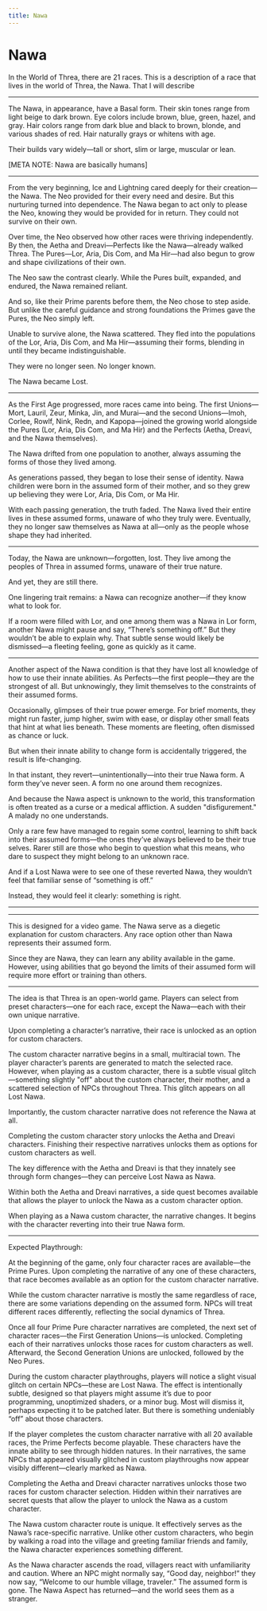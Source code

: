 ```yaml
---
title: Nawa
---
```


# Nawa

In the World of Threa, there are 21 races. This is a description of a race that lives in the world of Threa, the Nawa. That I will describe

---

The Nawa, in appearance, have a Basal form. Their skin tones range from light beige to dark brown. Eye colors include brown, blue, green, hazel, and gray. Hair colors range from dark blue and black to brown, blonde, and various shades of red. Hair naturally grays or whitens with age.

Their builds vary widely—tall or short, slim or large, muscular or lean.

[META NOTE: Nawa are basically humans]

---

From the very beginning, Ice and Lightning cared deeply for their creation—the Nawa. The Neo provided for their every need and desire. But this nurturing turned into dependence. The Nawa began to act only to please the Neo, knowing they would be provided for in return. They could not survive on their own.

Over time, the Neo observed how other races were thriving independently. By then, the Aetha and Dreavi—Perfects like the Nawa—already walked Threa. The Pures—Lor, Aria, Dis Com, and Ma Hir—had also begun to grow and shape civilizations of their own.

The Neo saw the contrast clearly. While the Pures built, expanded, and endured, the Nawa remained reliant.

And so, like their Prime parents before them, the Neo chose to step aside. But unlike the careful guidance and strong foundations the Primes gave the Pures, the Neo simply left.

Unable to survive alone, the Nawa scattered. They fled into the populations of the Lor, Aria, Dis Com, and Ma Hir—assuming their forms, blending in until they became indistinguishable.

They were no longer seen. No longer known.

The Nawa became Lost.

---

As the First Age progressed, more races came into being. The first Unions—Mort, Lauril, Zeur, Minka, Jin, and Murai—and the second Unions—Imoh, Corlee, Rowlf, Nink, Redn, and Kapopa—joined the growing world alongside the Pures (Lor, Aria, Dis Com, and Ma Hir) and the Perfects (Aetha, Dreavi, and the Nawa themselves).

The Nawa drifted from one population to another, always assuming the forms of those they lived among.

As generations passed, they began to lose their sense of identity. Nawa children were born in the assumed form of their mother, and so they grew up believing they were Lor, Aria, Dis Com, or Ma Hir.

With each passing generation, the truth faded. The Nawa lived their entire lives in these assumed forms, unaware of who they truly were. Eventually, they no longer saw themselves as Nawa at all—only as the people whose shape they had inherited.

---

Today, the Nawa are unknown—forgotten, lost. They live among the peoples of Threa in assumed forms, unaware of their true nature.

And yet, they are still there.

One lingering trait remains: a Nawa can recognize another—if they know what to look for.

If a room were filled with Lor, and one among them was a Nawa in Lor form, another Nawa might pause and say, “There’s something off.” But they wouldn’t be able to explain why. That subtle sense would likely be dismissed—a fleeting feeling, gone as quickly as it came.

---

Another aspect of the Nawa condition is that they have lost all knowledge of how to use their innate abilities. As Perfects—the first people—they are the strongest of all. But unknowingly, they limit themselves to the constraints of their assumed forms.

Occasionally, glimpses of their true power emerge. For brief moments, they might run faster, jump higher, swim with ease, or display other small feats that hint at what lies beneath. These moments are fleeting, often dismissed as chance or luck.

But when their innate ability to change form is accidentally triggered, the result is life-changing.

In that instant, they revert—unintentionally—into their true Nawa form. A form they’ve never seen. A form no one around them recognizes.

And because the Nawa aspect is unknown to the world, this transformation is often treated as a curse or a medical affliction. A sudden "disfigurement." A malady no one understands.

Only a rare few have managed to regain some control, learning to shift back into their assumed forms—the ones they’ve always believed to be their true selves. Rarer still are those who begin to question what this means, who dare to suspect they might belong to an unknown race.

And if a Lost Nawa were to see one of these reverted Nawa, they wouldn’t feel that familiar sense of “something is off.”

Instead, they would feel it clearly: something is right.

---

---

This is designed for a video game. The Nawa serve as a diegetic explanation for custom characters. Any race option other than Nawa represents their assumed form.

Since they are Nawa, they can learn any ability available in the game. However, using abilities that go beyond the limits of their assumed form will require more effort or training than others.

---

The idea is that Threa is an open-world game. Players can select from preset characters—one for each race, except the Nawa—each with their own unique narrative.

Upon completing a character’s narrative, their race is unlocked as an option for custom characters.

The custom character narrative begins in a small, multiracial town. The player character’s parents are generated to match the selected race. However, when playing as a custom character, there is a subtle visual glitch—something slightly "off" about the custom character, their mother, and a scattered selection of NPCs throughout Threa. This glitch appears on all Lost Nawa.

Importantly, the custom character narrative does not reference the Nawa at all.

Completing the custom character story unlocks the Aetha and Dreavi characters. Finishing their respective narratives unlocks them as options for custom characters as well.

The key difference with the Aetha and Dreavi is that they innately see through form changes—they can perceive Lost Nawa as Nawa.

Within both the Aetha and Dreavi narratives, a side quest becomes available that allows the player to unlock the Nawa as a custom character option.

When playing as a Nawa custom character, the narrative changes. It begins with the character reverting into their true Nawa form.

---

Expected Playthrough:

At the beginning of the game, only four character races are available—the Prime Pures. Upon completing the narrative of any one of these characters, that race becomes available as an option for the custom character narrative.

While the custom character narrative is mostly the same regardless of race, there are some variations depending on the assumed form. NPCs will treat different races differently, reflecting the social dynamics of Threa.

Once all four Prime Pure character narratives are completed, the next set of character races—the First Generation Unions—is unlocked. Completing each of their narratives unlocks those races for custom characters as well. Afterward, the Second Generation Unions are unlocked, followed by the Neo Pures.

During the custom character playthroughs, players will notice a slight visual glitch on certain NPCs—these are Lost Nawa. The effect is intentionally subtle, designed so that players might assume it’s due to poor programming, unoptimized shaders, or a minor bug. Most will dismiss it, perhaps expecting it to be patched later. But there is something undeniably “off” about those characters.

If the player completes the custom character narrative with all 20 available races, the Prime Perfects become playable. These characters have the innate ability to see through hidden natures. In their narratives, the same NPCs that appeared visually glitched in custom playthroughs now appear visibly different—clearly marked as Nawa.

Completing the Aetha and Dreavi character narratives unlocks those two races for custom character selection. Hidden within their narratives are secret quests that allow the player to unlock the Nawa as a custom character.

The Nawa custom character route is unique. It effectively serves as the Nawa’s race-specific narrative. Unlike other custom characters, who begin by walking a road into the village and greeting familiar friends and family, the Nawa character experiences something different.

As the Nawa character ascends the road, villagers react with unfamiliarity and caution. Where an NPC might normally say, “Good day, neighbor!” they now say, “Welcome to our humble village, traveler.” The assumed form is gone. The Nawa Aspect has returned—and the world sees them as a stranger.
